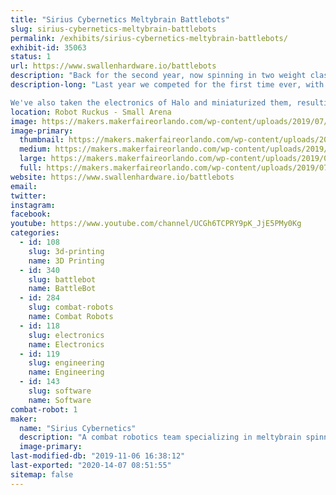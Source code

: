 ```yaml
---
title: "Sirius Cybernetics Meltybrain Battlebots"
slug: sirius-cybernetics-meltybrain-battlebots
permalink: /exhibits/sirius-cybernetics-meltybrain-battlebots/
exhibit-id: 35063
status: 1
url: https://www.swallenhardware.io/battlebots
description: "Back for the second year, now spinning in two weight classes!"
description-long: "Last year we competed for the first time ever, with a brand new beatleweight robot, Halo! We took second place after a roller coaster of an event. It's since been to the UK, where we fought the best of the best in Bugglebots. Now making its third competitive appearance, we hope it will be deadlier and tougher than ever.

We've also taken the electronics of Halo and miniaturized them, resulting in a one-wheeled one-pound Meltybrain spinner, Hit-and-Spin! We hope the titanium terror makes for a good show, if nothing else!"
location: Robot Ruckus - Small Arena
image: https://makers.makerfaireorlando.com/wp-content/uploads/2019/07/halo_final-1024x768.jpg
image-primary:
  thumbnail: https://makers.makerfaireorlando.com/wp-content/uploads/2019/07/halo_final-150x150.jpg
  medium: https://makers.makerfaireorlando.com/wp-content/uploads/2019/07/halo_final-300x225.jpg
  large: https://makers.makerfaireorlando.com/wp-content/uploads/2019/07/halo_final-1024x768.jpg
  full: https://makers.makerfaireorlando.com/wp-content/uploads/2019/07/halo_final.jpg
website: https://www.swallenhardware.io/battlebots
email: 
twitter: 
instagram: 
facebook: 
youtube: https://www.youtube.com/channel/UCGh6TCPRY9pK_JjE5PMy0Kg
categories:
  - id: 108
    slug: 3d-printing
    name: 3D Printing
  - id: 340
    slug: battlebot
    name: BattleBot
  - id: 284
    slug: combat-robots
    name: Combat Robots
  - id: 118
    slug: electronics
    name: Electronics
  - id: 119
    slug: engineering
    name: Engineering
  - id: 143
    slug: software
    name: Software
combat-robot: 1
maker:
  name: "Sirius Cybernetics"
  description: "A combat robotics team specializing in meltybrain spinners."
  image-primary: 
last-modified-db: "2019-11-06 16:38:12"
last-exported: "2020-14-07 08:51:55"
sitemap: false
---
```


